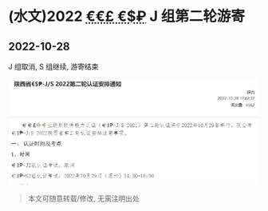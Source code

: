 # (水文)2022 <abbr title="CCF CSP(China Computer Federation Certified Software Professional, CCF 软件能力认证)的货币符号形式, 体现了 CCF 贪财的特点">€€£ €\$₽</abbr> J 组第二轮游寄

## 2022-10-28

J 组取消, S 组继续, 游寄结束

[![棺方通知](/blog-md/2022-ccf-csp-j-you-ji/img/cover.png)](https://www.noi.cn/gs/xw/sx1/2022-10-28/775827.shtml?province=df)

> 本文可随意转载/修改, 无需注明出处

<nocopyright value="true"></nocopyright>
